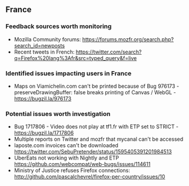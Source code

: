 ## France

### Feedback sources worth monitoring
* Mozilla Community forums: https://forums.mozfr.org/search.php?search_id=newposts
* Recent tweets in French: https://twitter.com/search?q=Firefox%20lang%3Afr&src=typed_query&f=live

### Identified issues impacting users in France
* Maps on Viamichelin.com can't be printed because of Bug 976173 - preserveDrawingBuffer: false breaks printing of Canvas / WebGL - https://bugzil.la/976173

### Potential issues worth investigation
* Bug 1717806 - Video does not play at tf1.fr with ETP set to STRICT - https://bugzil.la/1717806
* Multiple reports on Twitter and mozfr that mycanal can't be accessed
* laposte.com invoices can't be downloaded https://twitter.com/SebuPretender/status/1595405391201984513
* UberEats not working with Nightly and ETP https://github.com/webcompat/web-bugs/issues/114611
* Ministry of Justice refuses Firefox connections: http://github.com/pascalchevrel/firefox-per-country/issues/10
